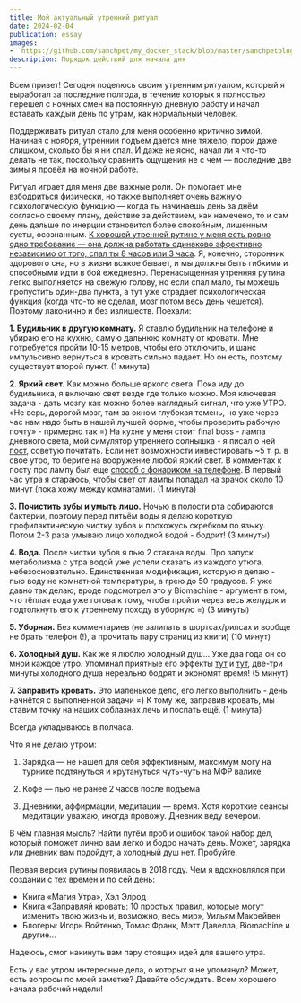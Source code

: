```yaml
---
title: Мой актуальный утренний ритуал
date: 2024-02-04
publication: essay
images:
-  https://github.com/sanchpet/my_docker_stack/blob/master/sanchpetblog/images/essays/morning.jpg?raw=true
description: Порядок действий для начала дня
---
```

Всем привет! Сегодня поделюсь своим утренним ритуалом, который я выработал за последние полгода, в течение которых я полностью перешел с ночных смен на постоянную дневную работу и начал вставать каждый день по утрам, как нормальный человек.

Поддерживать ритуал стало для меня особенно критично зимой. Начиная с ноября, утренний подъем даётся мне тяжело, порой даже слишком, сколько бы я ни спал. И даже не ясно, начал ли я что-то делать не так, поскольку сравнить ощущения не с чем — последние две зимы я провёл на ночной работе. 

Ритуал играет для меня две важные роли. Он помогает мне взбодриться физически, но также выполняет очень важную психологическую функцию — когда ты начинаешь день за днём согласно своему плану, действие за действием, как намечено, то и сам день дальше по инерции становится более спокойным, лишенным суеты, осознанным. <u>К хорошей утренней рутине у меня есть ровно одно требование — она должна работать одинаково эффективно независимо от того, спал ты 8 часов или 3 часа</u>. Я, конечно, сторонник здорового сна, но в жизни всякое бывает, и мы должны быть гибкими и способными идти в бой ежедневно. Перенасыщенная утренняя рутина легко выполняется на свежую голову, но если спал мало, ты можешь пропустить один-два пункта, а тут уже страдает психологическая функция (когда что-то не сделал, мозг потом весь день чешется). Поэтому лаконично и без излишеств. Поехали:

**1. Будильник в другую комнату.** Я ставлю будильник на телефоне и убираю его на кухню, самую дальнюю комнату от кровати. Мне потребуется пройти 10-15 метров, чтобы его отключить, и шанс импульсивно вернуться в кровать сильно падает. Но он есть, поэтому существует второй пункт. (1 минута)

**2. Яркий свет.** Как можно больше яркого света. Пока иду до будильника, я включаю свет везде где только можно. Моя ключевая задача - дать мозгу как можно более наглядный сигнал, что уже УТРО. «Не верь, дорогой мозг, там за окном глубокая темень, но уже через час нам надо быть в нашей лучшей форме, чтобы проверить рабочую почту» - примерно так =) На кухне у меня стоит final boss - лампа дневного света, мой симулятор утреннего солнышка - я писал о ней [пост](https://t.me/sanchpetblog/105), советую почитать. Если нет возможности инвестировать ~5 т. р. в свое утро, то берите на вооружение любой яркий свет. В комментах к посту про лампу был еще [способ с фонариком на телефоне](https://t.me/sanchpetblog/105?comment=416). В первый час утра я стараюсь, чтобы свет от лампы попадал на зрачок около 10 минут (пока хожу между комнатами). (1 минута)

**3. Почистить зубы и умыть лицо.** Ночью в полости рта собираются бактерии, поэтому перед питьём воды я делаю короткую профилактическую чистку зубов и прохожусь скребком по языку. Потом 2-3 раза умываю лицо холодной водой - бодрит! (3 минуты)

**4. Вода.** После чистки зубов я пью 2 стакана воды. Про запуск метаболизма с утра водой уже успели сказать из каждого утюга, небезосновательно. Единственная модификация, которую я делаю - пью воду не комнатной температуры, а грею до 50 градусов. Я уже давно так делаю, вроде подсмотрел это у Biomachine - аргумент в том, что тёплая вода уже готова к тому, чтобы пройти через весь желудок и подтолкнуть его к утреннему походу в уборную =) (3 минуты)

**5. Уборная.** Без комментариев (не залипать в шортсах/рилсах и вообще не брать телефон (!), а прочитать пару страниц из книги) (10 минут)

**6. Холодный душ.** Как же я люблю холодный душ... Уже два года он со мной каждое утро. Упоминал приятные его эффекты [тут](https://t.me/sanchpetblog/35) и [тут](https://t.me/sanchpetblog/86), две-три минуты холодного душа нереально бодрят и экономят время! (5 минут)

**7. Заправить кровать.** Это маленькое дело, его легко выполнить - день начнётся с выполненной задачи =) К тому же, заправив кровать, мы ставим точку на наших соблазнах лечь и поспать ещё. (1 минута)

Всегда укладываюсь в полчаса. 

Что я не делаю утром:

1. Зарядка — не нашел для себя эффективным, максимум могу на турнике подтянуться и крутануться чуть-чуть на МФР валике

2. Кофе — пью не ранее 2 часов после подъема

3. Дневники, аффирмации, медитации — время. Хотя короткие сеансы медитации уважаю, иногда провожу. Дневник веду вечером.

В чём главная мысль? Найти путём проб и ошибок такой набор дел, который поможет лично вам легко и бодро начать день. Может, зарядка или дневник вам подойдут, а холодный душ нет. Пробуйте. 

Первая версия рутины появилась в 2018 году. Чем я вдохновлялся при создании с тех времен и по сей день:

- Книга «Магия Утра», Хэл Элрод
- Книга «Заправляй кровать: 10 простых правил, которые могут изменить твою жизнь и, возможно, весь мир», Уильям Макрейвен 
- Блогеры: Игорь Войтенко, Томас Франк, Мэтт Давелла, Biomachine и другие...

Надеюсь, смог накинуть вам пару стоящих идей для вашего утра.

Есть у вас утром интересные дела, о которых я не упомянул? Может, есть вопросы по моей заметке? Давайте обсуждать. Всем хорошего начала рабочей недели!
